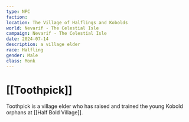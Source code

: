 ```yaml
---
type: NPC
faction: 
location: The Village of Halflings and Kobolds
world: Nevarif - The Celestial Isle
campaign: Nevarif - The Celestial Isle
date: 2024-07-14
description: a village elder
race: Halfling
gender: Male
class: Monk
---
```

# [[Toothpick]]

Toothpick is a village elder who has raised and trained the young Kobold orphans at [[Half Bold Village]].